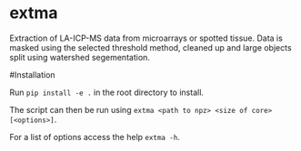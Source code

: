 # extma
Extraction of LA-ICP-MS data from microarrays or spotted tissue.
Data is masked using the selected threshold method, cleaned up and large objects split using watershed segementation.

#Installation

Run `pip install -e .` in the root directory to install.

The script can then be run using `extma <path to npz> <size of core> [<options>]`.

For a list of options access the help `extma -h`.
